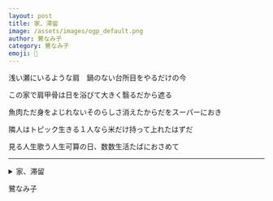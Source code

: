 ```yaml
---
layout: post
title: 家、滞留
image: /assets/images/ogp_default.png
author: 鷺なみ子
category: 鷺なみ子
emoji: 🪽
---
```


<div class="tanka-area"><div class="tanka">
<p>浅い瀬にいるような肩　鍋のない台所目をやるだけの今</p>
<p>この家で肩甲骨は日を浴びて大きく翳るだから遮る</p>
<p>魚肉ただ身をよじれないそのらしさ消えたからだをスーパーにおき</p>
<p>隣人はトピック生きる１人なら米だけ持って上れたはずだ</p>
<p>見る人生歌う人生可算の日、数数生活たばにおさめて</p></div></div>

---

<details><summary>家、滞留</summary>
浅い瀬にいるような肩　鍋のない台所目をやるだけの今<br />
この家で肩甲骨は日を浴びて大きく翳るだから遮る<br />
魚肉ただ身をよじれないそのらしさ消えたからだをスーパーにおき<br />
隣人はトピック生きる1人なら米だけ持って上れたはずだ<br />
見る人生歌う人生可算の日、数数生活たばにおさめて<br />
<br />
</details>

鷺なみ子
